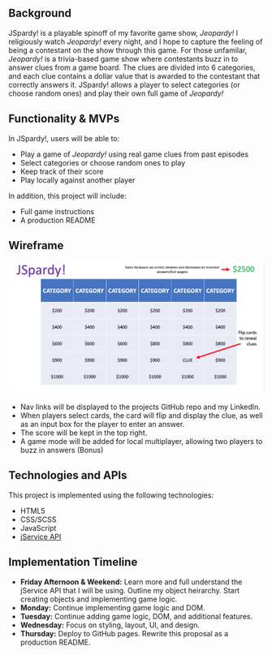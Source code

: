 ## Background 

JSpardy! is a playable spinoff of my favorite game show, *Jeopardy!* I religiously watch *Jeopardy!* every night, and I hope to capture the feeling of being a contestant on the show through this game. For those unfamilar, *Jeopardy!* is a trivia-based game show where contestants buzz in to answer clues from a game board. The clues are divided into 6 categories, and each clue contains a dollar value that is awarded to the contestant that correctly answers it. JSpardy! allows a player to select categories (or choose random ones) and play their own full game of *Jeopardy!* 


## Functionality & MVPs 

In JSpardy!, users will be able to: 

- Play a game of *Jeopardy!* using real game clues from past episodes
- Select categories or choose random ones to play
- Keep track of their score
- Play locally against another player

In addition, this project will include: 

- Full game instructions
- A production README


## Wireframe 

![JSpardy! game board](wireframe.png)

- Nav links will be displayed to the projects GitHub repo and my LinkedIn.
- When players select cards, the card will flip and display the clue, as well as an input box for the player to enter an answer.
- The score will be kept in the top right. 
- A game mode will be added for local multiplayer, allowing two players to buzz in answers (Bonus)


## Technologies and APIs

This project is implemented using the following technologies: 

- HTML5
- CSS/SCSS
- JavaScript
- [jService API](https://jservice.io/)


## Implementation Timeline

- **Friday Afternoon & Weekend:** Learn more and full understand the jService API that I will be using. Outline my object heirarchy. Start creating objects and implementing game logic.
- **Monday:** Continue implementing game logic and DOM. 
- **Tuesday:** Continue adding game logic, DOM, and additional features.
- **Wednesday:** Focus on styling, layout, UI, and design. 
- **Thursday:** Deploy to GitHub pages. Rewrite this proposal as a production README.

